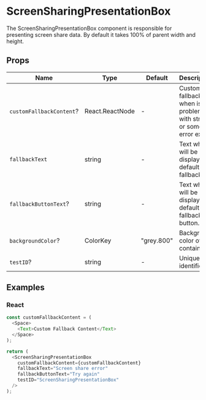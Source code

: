 # ScreenSharingPresentationBox

The ScreenSharingPresentationBox component is responsible for presenting screen share data. By default it takes 100% of parent width and height.

## Props

| Name                     | Type            | Default    | Description                                                       |
| ------------------------ | --------------- | ---------- | ----------------------------------------------------------------- |
| `customFallbackContent`? | React.ReactNode | -          | Custom fallback when is problem with stream or some error exists. |
| `fallbackText`           | string          | -          | Text which will be displayed in default fallback.                 |
| `fallbackButtonText`?    | string          | -          | Text which will be displayed in default fallback button.          |
| `backgroundColor`?       | ColorKey        | "grey.800" | Background color of container.                                    |
| `testID`?                | string          | -          | Unique e2e identifier.                                            |

## Examples

### React

```javascript
const customFallbackContent = (
  <Space>
    <Text>Custom Fallback Content</Text>
  </Space>
);

return (
  <ScreenSharingPresentationBox
    customFallbackContent={customFallbackContent}
    fallbackText="Screen share error"
    fallbackButtonText="Try again"
    testID="ScreenSharingPresentationBox"
  />
);
```

